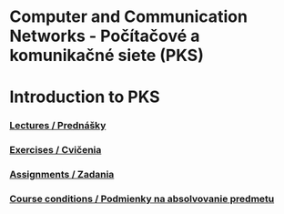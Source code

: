 # Computer and Communication Networks - Počítačové a komunikačné siete (PKS)

# Introduction to PKS

### [Lectures / Prednášky](https://github.com/fiit-ba/pks/tree/master/202324/lectures)
### [Exercises / Cvičenia](https://github.com/fiit-ba/pks/tree/master/202324/exercises)
### [Assignments / Zadania](https://github.com/fiit-ba/pks/tree/master/202324/assignments)
### [Course conditions / Podmienky na absolvovanie predmetu](https://github.com/fiit-ba/pks/tree/master/202324/others)
